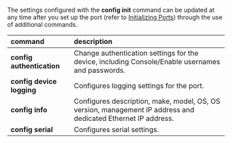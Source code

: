 <!-- 5.4 -->

The settings configured with the **config init** command can be updated at any time after you set up the port (refer to [Initializing Ports](http://uplogix.com/docs/local-manager-user-guide/configuring-managed-devices/initializing-ports)) through the use of additional commands.

|command|description|
|:---|:---|
|**config authentication**|	Change authentication settings for the device, including Console/Enable usernames and passwords.|
|**config device logging**|	Configures logging settings for the port.|
|**config info**|	Configures description, make, model, OS, OS version, management IP address and dedicated Ethernet IP address.|
|**config serial**|	Configures serial settings.|

